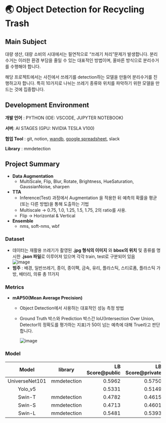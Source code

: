 # 🌏 Object Detection for Recycling Trash

## Main Subject
대량 생산, 대량 소비의 시대에서는 필연적으로 “쓰레기 처리”문제가 발생합니다. 분리 수거는 이러한 환경 부담을 줄일 수 있는 대표적인 방법이며, 올바른 방식으로 분리수거를 수행해야 합니다.

해당 프로젝트에서는 사진에서 쓰레기를 detection하는 모델을 만들어 분리수거를 진행하고자 합니다. 특히 10가지로 나뉘는 쓰레기 종류와 위치를 파악하기 위한 모델을 만드는 것에 집중합니다.

## Development Environment
**개발 언어** : PYTHON (IDE: VSCODE, JUPYTER NOTEBOOK)

**서버**: AI STAGES (GPU: NVIDIA TESLA V100)

**협업 Tool** : git, notion, [wandb](https://wandb.ai/cv-3-bitcoin), [google spreadsheet](https://docs.google.com/spreadsheets/d/1l-sIS-KdCHQUgI3Y1CrjsbkTQA0p5vqaErDRQ_eifCo/edit#gid=0), slack

**Library** : mmdetection

## Project Summary
  - **Data Augmentation**
    - MultiScale, Flip, Blur, Rotate, Brightness, HueSaturation, GaussianNoise, sharpen
  - **TTA**
    - Inference(Test) 과정에서 Augmentation 을 적용한 뒤 예측의 확률을 평균(또는 다른 방법)을 통해 도출하는 기법
    - Multiscale → 0.75, 1.0, 1.25, 1.5, 1.75, 2의 ratio를 사용.
    - Flip → Horizontal & Vertical
  - **Ensemble**
    - nms, soft-nms, wbf

### Dataset
  - 데이터는 재활용 쓰레기가 촬영된 **.jpg 형식의 이미지** 와 **bbox의 위치** 및 종류를 명시한 **.json 파일**로 이루어져 있으며 각각 train, test로 구분되어 있음  
    ![image](https://user-images.githubusercontent.com/78528903/168411862-7dd2b68a-c3f9-4ada-8a73-da038e735853.png)
  - **범주** : 배경, 일반쓰레기, 종이, 종이팩, 금속, 유리, 플라스틱, 스티로폼, 플라스틱 가방, 배터리, 의류 총 11가지
### Metrics
  - **mAP50(Mean Average Precision)**
    - Object Detection에서 사용하는 대표적인 성능 측정 방법
    - Ground Truth 박스와 Prediction 박스간 IoU(Intersection Over Union, Detector의 정확도를 평가하는 지표)가 50이 넘는 예측에 대해 True라고 판단합니다.
    
        ![image](https://user-images.githubusercontent.com/78528903/168411911-3869c61a-bb2a-465d-9084-d43bd507ea5a.png)

### Model

|Model|library|LB Score@public|LB Score@private|
|:---:|:---:|---:|---:|
|UniverseNet101|mmdetection|0.5962|0.5750|
|Yolo_v5||0.5331|0.5149|
|Swin-T|mmdetection|0.4782|0.4615|
|Swin-S|mmdetection|0.4713|0.4601|
|Swin-L|mmdetection|0.5481|0.5393|
